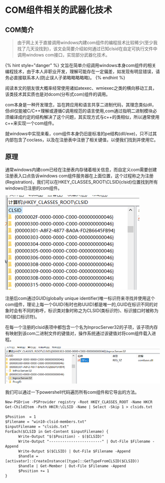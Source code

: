 # COM组件相关的武器化技术

## COM简介

> 由于网上关于直接调用windows内建com组件的编程技术比较稀少\(至少我找了几天没找到\)，该文会简要介绍如何通过已知clsid在自定可执行文件中调用windows com接口，实现部分武器化技术。

{% hint style="danger" %}
文旨在简单介绍调用windows本身com组件的相关编程技术，由于本人非职业开发，理解可能存在一定偏差，如发现有明显错误，请务必直接联系本人\(防止误人子弟略略略略略\)。
{% endhint %}

阅读本文的朋友很大概率经常使用诸如atexec、wmiexec之类的横向移动工具，该类技术其实质也是对dcom\(分布式com\)组件的调用。

com本身是一种开发理念，旨在跨应用和语言共享二进制代码，其理念类似dll，但dll仅能被C/C++理解或遵循C调用规范的语言使用,com通过指明二进制模块必须编译成约定的结构解决了这个问题，其实现方式与c++的类相似，所以通常使用c++来实现一个com组件。

就windows中实现来看，com组件本身仍旧是标准的pe结构\(dll/exe\)，只不过其内部包含了coclass，以及在注册表中注册了相关键值，以便我们找到并使用它。

## 原理

通常windows内建com已经在注册表内存储着相关信息，而自定义com需要创建注册表入口点告诉windows com组件服务器在上面位置，这个过程称之为注册\(Registration\)，我们可以在HKEY\_CLASSES\_ROOT\CLSID\{clsid}位置找到所有windows已注册的com组件。

![](../.gitbook/assets/image%20%28169%29.png)

注册后com通过GUID\(globally unique identifier\)唯一标识符来寻找并使用这个com组件，理论上每一个GUID\(有时也称UUID\)都是唯一的,GUID在标识不同的对象时会有不同的称呼，标识类对象时称之为CLSID\(类标识符\)、标识接口时被称为IID\(接口标识符\)。

在每一个注册的clsid表项中都包含一个名为InprocServer32的子项，该子项内存有映射到该com二进制文件的键值对，操作系统通过该键值对将com组件载入进程。

![](../.gitbook/assets/image%20%28171%29.png)

我们可以通过一下powershell代码遍历所有com组件和它导出的方法。

```text
New-PSDrive -PSProvider registry -Root HKEY_CLASSES_ROOT -Name HKCR
Get-ChildItem -Path HKCR:\CLSID -Name | Select -Skip 1 > clsids.txt

$Position  = 1
$Filename = "win10-clsid-members.txt"
$inputFilename = "clsids.txt"
ForEach($CLSID in Get-Content $inputFilename) {
      Write-Output "$($Position) - $($CLSID)"
      Write-Output "------------------------" | Out-File $Filename -Append
      Write-Output $($CLSID) | Out-File $Filename -Append
      $handle = [activator]::CreateInstance([type]::GetTypeFromCLSID($CLSID))
      $handle | Get-Member | Out-File $Filename -Append
      $Position += 1
}
```

